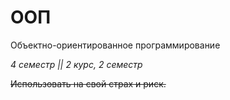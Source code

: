 # ООП
Объектно-ориентированное программирование

_4 семестр || 2 курс, 2 семестр_

~~Использовать на свой страх и риск.~~
